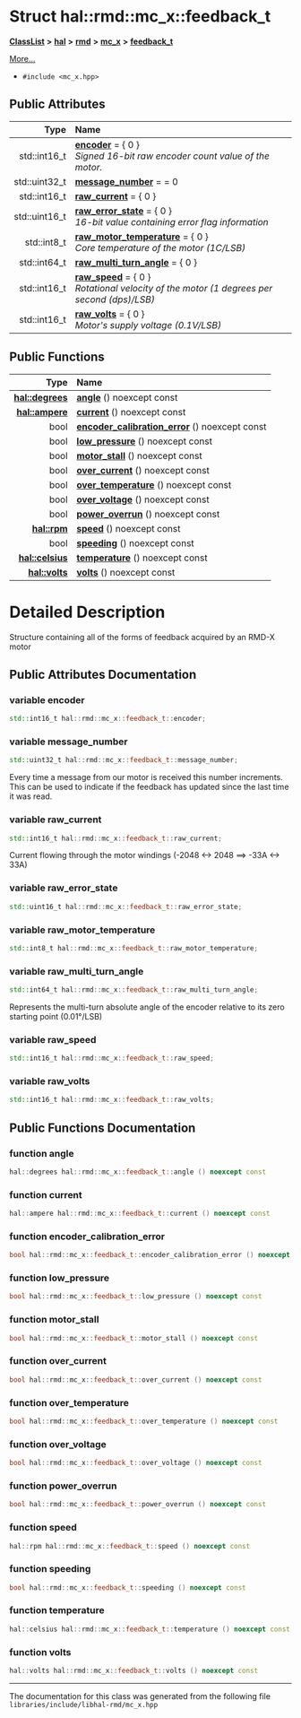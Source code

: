 

# Struct hal::rmd::mc\_x::feedback\_t



[**ClassList**](annotated.md) **>** [**hal**](namespacehal.md) **>** [**rmd**](namespacehal_1_1rmd.md) **>** [**mc\_x**](classhal_1_1rmd_1_1mc__x.md) **>** [**feedback\_t**](structhal_1_1rmd_1_1mc__x_1_1feedback__t.md)



[More...](#detailed-description)

* `#include <mc_x.hpp>`





















## Public Attributes

| Type | Name |
| ---: | :--- |
|  std::int16\_t | [**encoder**](#variable-encoder)   = { 0 }<br>_Signed 16-bit raw encoder count value of the motor._  |
|  std::uint32\_t | [**message\_number**](#variable-message_number)   = = 0<br> |
|  std::int16\_t | [**raw\_current**](#variable-raw_current)   = { 0 }<br> |
|  std::uint16\_t | [**raw\_error\_state**](#variable-raw_error_state)   = { 0 }<br>_16-bit value containing error flag information_  |
|  std::int8\_t | [**raw\_motor\_temperature**](#variable-raw_motor_temperature)   = { 0 }<br>_Core temperature of the motor (1C/LSB)_  |
|  std::int64\_t | [**raw\_multi\_turn\_angle**](#variable-raw_multi_turn_angle)   = { 0 }<br> |
|  std::int16\_t | [**raw\_speed**](#variable-raw_speed)   = { 0 }<br>_Rotational velocity of the motor (1 degrees per second (dps)/LSB)_  |
|  std::int16\_t | [**raw\_volts**](#variable-raw_volts)   = { 0 }<br>_Motor's supply voltage (0.1V/LSB)_  |
















## Public Functions

| Type | Name |
| ---: | :--- |
|  [**hal::degrees**](namespacehal.md#typedef-degrees) | [**angle**](#function-angle) () noexcept const<br> |
|  [**hal::ampere**](namespacehal.md#typedef-ampere) | [**current**](#function-current) () noexcept const<br> |
|  bool | [**encoder\_calibration\_error**](#function-encoder_calibration_error) () noexcept const<br> |
|  bool | [**low\_pressure**](#function-low_pressure) () noexcept const<br> |
|  bool | [**motor\_stall**](#function-motor_stall) () noexcept const<br> |
|  bool | [**over\_current**](#function-over_current) () noexcept const<br> |
|  bool | [**over\_temperature**](#function-over_temperature) () noexcept const<br> |
|  bool | [**over\_voltage**](#function-over_voltage) () noexcept const<br> |
|  bool | [**power\_overrun**](#function-power_overrun) () noexcept const<br> |
|  [**hal::rpm**](namespacehal.md#typedef-rpm) | [**speed**](#function-speed) () noexcept const<br> |
|  bool | [**speeding**](#function-speeding) () noexcept const<br> |
|  [**hal::celsius**](namespacehal.md#typedef-celsius) | [**temperature**](#function-temperature) () noexcept const<br> |
|  [**hal::volts**](namespacehal.md#typedef-volts) | [**volts**](#function-volts) () noexcept const<br> |




























# Detailed Description


Structure containing all of the forms of feedback acquired by an RMD-X motor 


    
## Public Attributes Documentation




### variable encoder 

```C++
std::int16_t hal::rmd::mc_x::feedback_t::encoder;
```






### variable message\_number 


```C++
std::uint32_t hal::rmd::mc_x::feedback_t::message_number;
```



Every time a message from our motor is received this number increments. This can be used to indicate if the feedback has updated since the last time it was read. 


        



### variable raw\_current 


```C++
std::int16_t hal::rmd::mc_x::feedback_t::raw_current;
```



Current flowing through the motor windings (-2048 &lt;-&gt; 2048 ==&gt; -33A &lt;-&gt; 33A) 


        



### variable raw\_error\_state 

```C++
std::uint16_t hal::rmd::mc_x::feedback_t::raw_error_state;
```






### variable raw\_motor\_temperature 

```C++
std::int8_t hal::rmd::mc_x::feedback_t::raw_motor_temperature;
```






### variable raw\_multi\_turn\_angle 


```C++
std::int64_t hal::rmd::mc_x::feedback_t::raw_multi_turn_angle;
```



Represents the multi-turn absolute angle of the encoder relative to its zero starting point (0.01°/LSB) 


        



### variable raw\_speed 

```C++
std::int16_t hal::rmd::mc_x::feedback_t::raw_speed;
```






### variable raw\_volts 

```C++
std::int16_t hal::rmd::mc_x::feedback_t::raw_volts;
```



## Public Functions Documentation




### function angle 

```C++
hal::degrees hal::rmd::mc_x::feedback_t::angle () noexcept const
```






### function current 

```C++
hal::ampere hal::rmd::mc_x::feedback_t::current () noexcept const
```






### function encoder\_calibration\_error 

```C++
bool hal::rmd::mc_x::feedback_t::encoder_calibration_error () noexcept const
```






### function low\_pressure 

```C++
bool hal::rmd::mc_x::feedback_t::low_pressure () noexcept const
```






### function motor\_stall 

```C++
bool hal::rmd::mc_x::feedback_t::motor_stall () noexcept const
```






### function over\_current 

```C++
bool hal::rmd::mc_x::feedback_t::over_current () noexcept const
```






### function over\_temperature 

```C++
bool hal::rmd::mc_x::feedback_t::over_temperature () noexcept const
```






### function over\_voltage 

```C++
bool hal::rmd::mc_x::feedback_t::over_voltage () noexcept const
```






### function power\_overrun 

```C++
bool hal::rmd::mc_x::feedback_t::power_overrun () noexcept const
```






### function speed 

```C++
hal::rpm hal::rmd::mc_x::feedback_t::speed () noexcept const
```






### function speeding 

```C++
bool hal::rmd::mc_x::feedback_t::speeding () noexcept const
```






### function temperature 

```C++
hal::celsius hal::rmd::mc_x::feedback_t::temperature () noexcept const
```






### function volts 

```C++
hal::volts hal::rmd::mc_x::feedback_t::volts () noexcept const
```




------------------------------
The documentation for this class was generated from the following file `libraries/include/libhal-rmd/mc_x.hpp`

